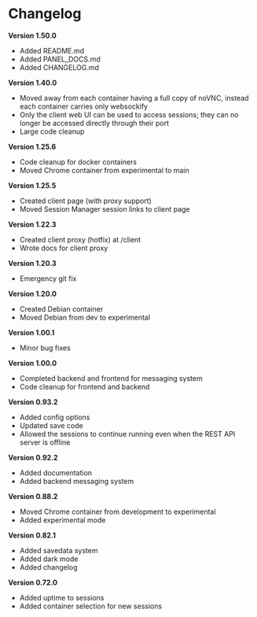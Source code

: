 # Changelog


**Version 1.50.0**

- Added README.md
- Added PANEL_DOCS.md
- Added CHANGELOG.md

**Version 1.40.0**

- Moved away from each container having a full copy of noVNC, instead each container carries only websockify
- Only the client web UI can be used to access sessions; they can no longer be accessed directly through their port
- Large code cleanup

**Version 1.25.6**

- Code cleanup for docker containers
- Moved Chrome container from experimental to main

**Version 1.25.5**

- Created client page (with proxy support)
- Moved Session Manager session links to client page

**Version 1.22.3**

- Created client proxy (hotfix) at /client
- Wrote docs for client proxy

**Version 1.20.3**

- Emergency git fix

**Version 1.20.0**

- Created Debian container
- Moved Debian from dev to experimental

**Version 1.00.1**

- Minor bug fixes

**Version 1.00.0**

- Completed backend and frontend for messaging system
- Code cleanup for frontend and backend

**Version 0.93.2**

- Added config options
- Updated save code
- Allowed the sessions to continue running even when the REST API server is offline

**Version 0.92.2**

- Added documentation
- Added backend messaging system

**Version 0.88.2**

- Moved Chrome container from development to experimental
- Added experimental mode

**Version 0.82.1**

- Added savedata system
- Added dark mode
- Added changelog

**Version 0.72.0**

- Added uptime to sessions
- Added container selection for new sessions
